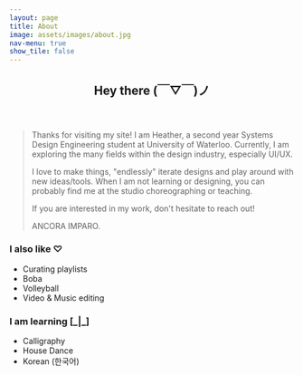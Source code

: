 ```yaml
---
layout: page
title: About
image: assets/images/about.jpg
nav-menu: true
show_tile: false
---
```


<!-- Main -->
<div id="main" class="alt">

<!-- One -->
<section id="one">
	<div class="inner">
		<header class="major">
			<h1>Hey there (￣▽￣)ノ</h1>
		</header>

<!-- Text -->
<div class="row">
	<div class="6u 12u$(small)">
		<blockquote>
			<p>Thanks for visiting my site! I am Heather, a second year Systems Design Engineering student at University of Waterloo. Currently, I am exploring the many fields within the design industry, especially UI/UX.</p>
			<p>I love to make things, "endlessly" iterate designs and play around with new ideas/tools. When I am not learning or designing, you can probably find me at the studio choreographing or teaching.</p>
			<p>If you are interested in my work, don't hesitate to reach out!</p>
			<p>ANCORA IMPARO.</p>
		</blockquote>
	</div>
	<div class="4u 12u$(medium)">
		<h3>I also like ♡</h2>
		<ul>
			<li>Curating playlists</li>
			<li>Boba</li>
			<li>Volleyball</li>
			<li>Video & Music editing</li>
		</ul>
		<h3>I am learning [_|_]</h2>
		<ul>
			<li>Calligraphy</li>
			<li>House Dance</li>
			<li>Korean (한국어)</li>
		</ul>
	</div>
</div>
